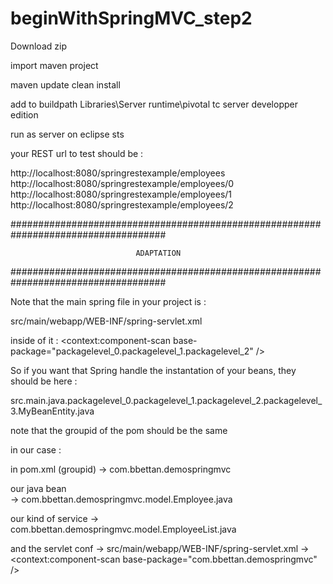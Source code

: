 # beginWithSpringMVC_step2

Download zip

import maven project

maven update clean install

add to buildpath Libraries\Server runtime\pivotal tc server developper edition

run as server on eclipse sts

your REST url to test should be : 

http://localhost:8080/springrestexample/employees
http://localhost:8080/springrestexample/employees/0
http://localhost:8080/springrestexample/employees/1
http://localhost:8080/springrestexample/employees/2


####################################################################################

                                ADAPTATION

####################################################################################


Note that the main spring file in your project is :

src/main/webapp/WEB-INF/spring-servlet.xml

inside of it : <context:component-scan base-package="packagelevel_0.packagelevel_1.packagelevel_2" />

So if you want that Spring handle the instantation of your beans, they should be here :

src.main.java.packagelevel_0.packagelevel_1.packagelevel_2.packagelevel_3.MyBeanEntity.java

note that the groupid of the pom should be the same

in our case : 

in pom.xml (groupid)
-> com.bbettan.demospringmvc

our java bean       
-> com.bbettan.demospringmvc.model.Employee.java

our kind of service 
-> com.bbettan.demospringmvc.model.EmployeeList.java

and the servlet conf 
-> src/main/webapp/WEB-INF/spring-servlet.xml -> <context:component-scan base-package="com.bbettan.demospringmvc" />

